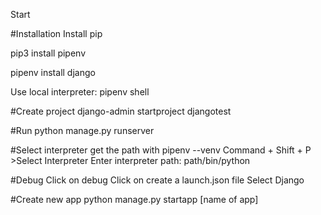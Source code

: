 Start

#Installation
Install pip

pip3 install pipenv

pipenv install django

Use local interpreter: pipenv shell

#Create project
django-admin startproject djangotest

#Run
python manage.py runserver

#Select interpreter
get the path with pipenv --venv
Command + Shift + P >Select Interpreter
Enter interpreter path:
    path/bin/python
    
#Debug
    Click on debug
    Click on create a launch.json file
    Select Django

#Create new app
python manage.py startapp [name of app]